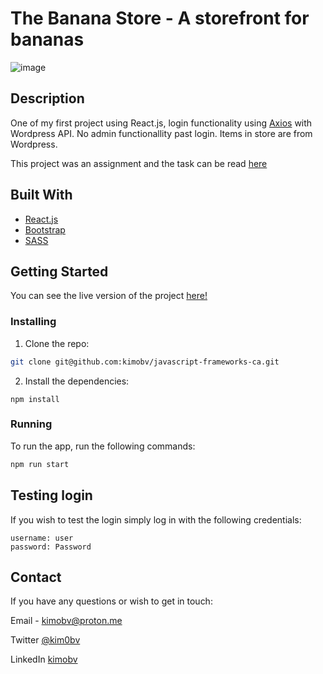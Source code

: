 # The Banana Store - A storefront for bananas

![image](https://drive.google.com/uc?id=18u3j7G1cT1WqvvLAwte0jcPjqdUhkM1T)

## Description

One of my first project using React.js, login functionality using [Axios](https://axios-http.com) with Wordpress API.
No admin functionallity past login. 
Items in store are from Wordpress.

This project was an assignment and the task can be read [here](https://github.com/kimobv/javascript-frameworks-ca/blob/main/README.old.md)

## Built With

- [React.js](https://reactjs.org/)
- [Bootstrap](https://getbootstrap.com)
- [SASS](https://sass-lang.com)

## Getting Started

You can see the live version of the project [here!](https://rococo-lamington-1180fb.netlify.app)

### Installing

1. Clone the repo:

```bash
git clone git@github.com:kimobv/javascript-frameworks-ca.git
```

2. Install the dependencies:

```
npm install
```

### Running

To run the app, run the following commands:

```bash
npm run start
```

## Testing login

If you wish to test the login simply log in with the following credentials: 
```
username: user
password: Password
```

## Contact

If you have any questions or wish to get in touch:

Email - kimobv@proton.me

Twitter [@kim0bv](https://www.twitter.com/kim0bv)

LinkedIn [kimobv](https://www.linkedin.com/in/kimobv)

